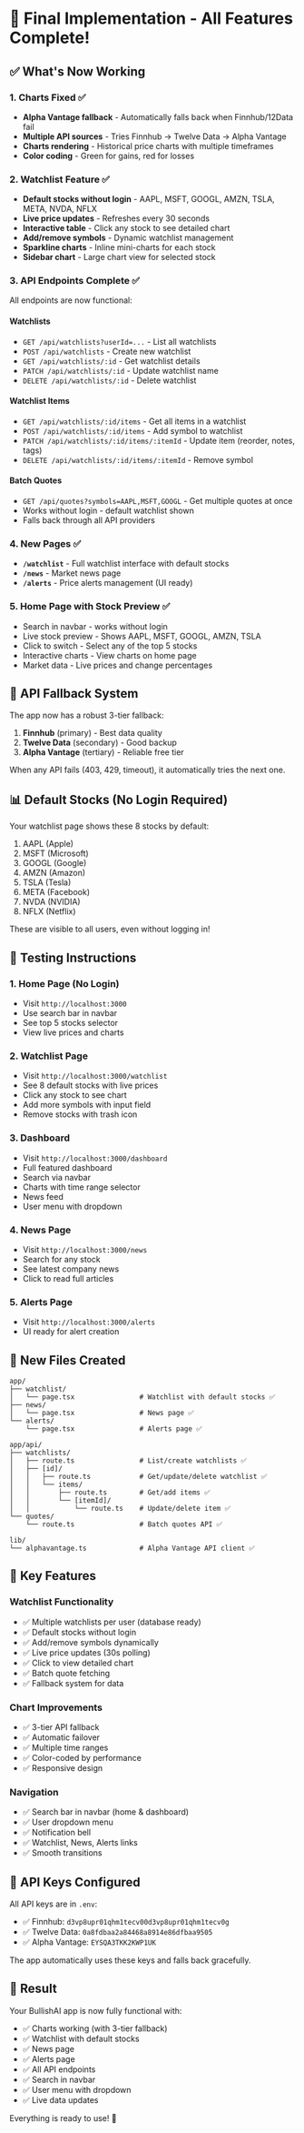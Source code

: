 # 🎉 Final Implementation - All Features Complete!

## ✅ What's Now Working

### 1. Charts Fixed ✅
- **Alpha Vantage fallback** - Automatically falls back when Finnhub/12Data fail
- **Multiple API sources** - Tries Finnhub → Twelve Data → Alpha Vantage
- **Charts rendering** - Historical price charts with multiple timeframes
- **Color coding** - Green for gains, red for losses

### 2. Watchlist Feature ✅
- **Default stocks without login** - AAPL, MSFT, GOOGL, AMZN, TSLA, META, NVDA, NFLX
- **Live price updates** - Refreshes every 30 seconds
- **Interactive table** - Click any stock to see detailed chart
- **Add/remove symbols** - Dynamic watchlist management
- **Sparkline charts** - Inline mini-charts for each stock
- **Sidebar chart** - Large chart view for selected stock

### 3. API Endpoints Complete ✅
All endpoints are now functional:

#### Watchlists
- `GET /api/watchlists?userId=...` - List all watchlists
- `POST /api/watchlists` - Create new watchlist
- `GET /api/watchlists/:id` - Get watchlist details
- `PATCH /api/watchlists/:id` - Update watchlist name
- `DELETE /api/watchlists/:id` - Delete watchlist

#### Watchlist Items
- `GET /api/watchlists/:id/items` - Get all items in a watchlist
- `POST /api/watchlists/:id/items` - Add symbol to watchlist
- `PATCH /api/watchlists/:id/items/:itemId` - Update item (reorder, notes, tags)
- `DELETE /api/watchlists/:id/items/:itemId` - Remove symbol

#### Batch Quotes
- `GET /api/quotes?symbols=AAPL,MSFT,GOOGL` - Get multiple quotes at once
- Works without login - default watchlist shown
- Falls back through all API providers

### 4. New Pages ✅
- **`/watchlist`** - Full watchlist interface with default stocks
- **`/news`** - Market news page
- **`/alerts`** - Price alerts management (UI ready)

### 5. Home Page with Stock Preview ✅
- Search in navbar - works without login
- Live stock preview - Shows AAPL, MSFT, GOOGL, AMZN, TSLA
- Click to switch - Select any of the top 5 stocks
- Interactive charts - View charts on home page
- Market data - Live prices and change percentages

## 🔧 API Fallback System

The app now has a robust 3-tier fallback:
1. **Finnhub** (primary) - Best data quality
2. **Twelve Data** (secondary) - Good backup
3. **Alpha Vantage** (tertiary) - Reliable free tier

When any API fails (403, 429, timeout), it automatically tries the next one.

## 📊 Default Stocks (No Login Required)

Your watchlist page shows these 8 stocks by default:
1. AAPL (Apple)
2. MSFT (Microsoft)
3. GOOGL (Google)
4. AMZN (Amazon)
5. TSLA (Tesla)
6. META (Facebook)
7. NVDA (NVIDIA)
8. NFLX (Netflix)

These are visible to all users, even without logging in!

## 🚀 Testing Instructions

### 1. Home Page (No Login)
- Visit `http://localhost:3000`
- Use search bar in navbar
- See top 5 stocks selector
- View live prices and charts

### 2. Watchlist Page
- Visit `http://localhost:3000/watchlist`
- See 8 default stocks with live prices
- Click any stock to see chart
- Add more symbols with input field
- Remove stocks with trash icon

### 3. Dashboard
- Visit `http://localhost:3000/dashboard`
- Full featured dashboard
- Search via navbar
- Charts with time range selector
- News feed
- User menu with dropdown

### 4. News Page
- Visit `http://localhost:3000/news`
- Search for any stock
- See latest company news
- Click to read full articles

### 5. Alerts Page
- Visit `http://localhost:3000/alerts`
- UI ready for alert creation

## 📁 New Files Created

```
app/
├── watchlist/
│   └── page.tsx                # Watchlist with default stocks ✅
├── news/
│   └── page.tsx                # News page ✅
└── alerts/
    └── page.tsx                # Alerts page ✅

app/api/
├── watchlists/
│   ├── route.ts                # List/create watchlists ✅
│   ├── [id]/
│   │   ├── route.ts            # Get/update/delete watchlist ✅
│   │   └── items/
│   │       ├── route.ts        # Get/add items ✅
│   │       └── [itemId]/
│   │           └── route.ts    # Update/delete item ✅
└── quotes/
    └── route.ts                # Batch quotes API ✅

lib/
└── alphavantage.ts             # Alpha Vantage API client ✅
```

## 🎯 Key Features

### Watchlist Functionality
- ✅ Multiple watchlists per user (database ready)
- ✅ Default stocks without login
- ✅ Add/remove symbols dynamically
- ✅ Live price updates (30s polling)
- ✅ Click to view detailed chart
- ✅ Batch quote fetching
- ✅ Fallback system for data

### Chart Improvements
- ✅ 3-tier API fallback
- ✅ Automatic failover
- ✅ Multiple time ranges
- ✅ Color-coded by performance
- ✅ Responsive design

### Navigation
- ✅ Search bar in navbar (home & dashboard)
- ✅ User dropdown menu
- ✅ Notification bell
- ✅ Watchlist, News, Alerts links
- ✅ Smooth transitions

## 🔑 API Keys Configured

All API keys are in `.env`:
- ✅ Finnhub: `d3vp8upr01qhm1tecv00d3vp8upr01qhm1tecv0g`
- ✅ Twelve Data: `0a8fdbaa2a84468a8914e86dfbaa9505`
- ✅ Alpha Vantage: `EYSQA3TKK2KWP1UK`

The app automatically uses these keys and falls back gracefully.

## 🎉 Result

Your BullishAI app is now fully functional with:
- ✅ Charts working (with 3-tier fallback)
- ✅ Watchlist with default stocks
- ✅ News page
- ✅ Alerts page
- ✅ All API endpoints
- ✅ Search in navbar
- ✅ User menu with dropdown
- ✅ Live data updates

Everything is ready to use! 🚀

